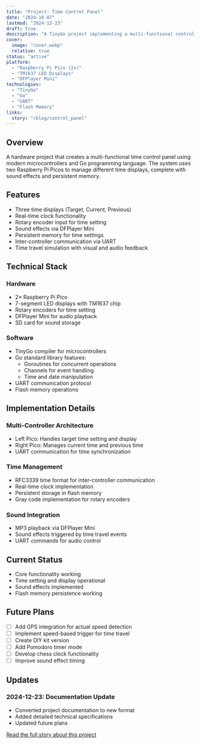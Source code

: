 ```yaml
---
title: "Project: Time Control Panel"
date: "2024-10-07"
lastmod: "2024-12-23"
draft: true
description: "A TinyGo project implementing a multi-functional control panel with knobs and displays"
cover:
  image: "cover.webp"
  relative: true
status: "active"
platform:
  - "Raspberry Pi Pico (2x)"
  - "TM1637 LED Displays"
  - "DFPlayer Mini"
technologies:
  - "TinyGo"
  - "Go"
  - "UART"
  - "Flash Memory"
links:
  story: "/blog/control_panel"
---
```


## Overview

A hardware project that creates a multi-functional time control panel using modern microcontrollers and Go programming language. The system uses two Raspberry Pi Picos to manage different time displays, complete with sound effects and persistent memory.

## Features

- Three time displays (Target, Current, Previous)
- Real-time clock functionality
- Rotary encoder input for time setting
- Sound effects via DFPlayer Mini
- Persistent memory for time settings
- Inter-controller communication via UART
- Time travel simulation with visual and audio feedback

## Technical Stack

### Hardware

- 2× Raspberry Pi Pico
- 7-segment LED displays with TM1637 chip
- Rotary encoders for time setting
- DFPlayer Mini for audio playback
- SD card for sound storage

### Software

- TinyGo compiler for microcontrollers
- Go standard library features:
  - Goroutines for concurrent operations
  - Channels for event handling
  - Time and date manipulation
- UART communication protocol
- Flash memory operations

## Implementation Details

### Multi-Controller Architecture

- Left Pico: Handles target time setting and display
- Right Pico: Manages current time and previous time
- UART communication for time synchronization

### Time Management

- RFC3339 time format for inter-controller communication
- Real-time clock implementation
- Persistent storage in flash memory
- Gray code implementation for rotary encoders

### Sound Integration

- MP3 playback via DFPlayer Mini
- Sound effects triggered by time travel events
- UART commands for audio control

## Current Status

- Core functionality working
- Time setting and display operational
- Sound effects implemented
- Flash memory persistence working

## Future Plans

- [ ] Add GPS integration for actual speed detection
- [ ] Implement speed-based trigger for time travel
- [ ] Create DIY kit version
- [ ] Add Pomodoro timer mode
- [ ] Develop chess clock functionality
- [ ] Improve sound effect timing

## Updates

### 2024-12-23: Documentation Update

- Converted project documentation to new format
- Added detailed technical specifications
- Updated future plans

[Read the full story about this project](/blog/control_panel)
